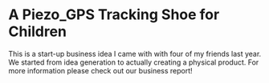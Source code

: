 # A Piezo_GPS Tracking Shoe for Children
This is a start-up business idea I came with with four of my friends last year. We started from idea generation to actually creating a physical product. For more information please check out our business report!
